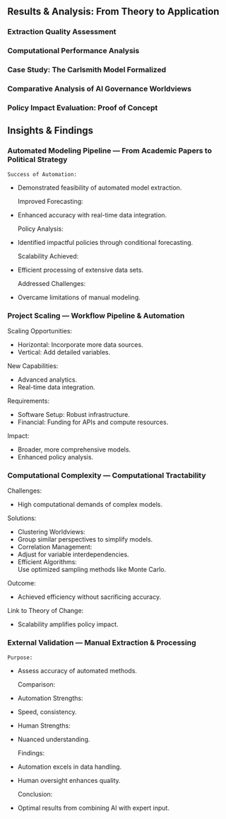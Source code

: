 
## Results & Analysis: From Theory to Application

### Extraction Quality Assessment

<!-- Present results comparing automated extraction to manual expert annotation, analyzing precision, recall, and F1 scores for different types of content (entities, relationships, probabilities).

Discuss strengths and limitations of the automated approach. -->

### Computational Performance Analysis
<!-- Analyze the computational efficiency of the system, including scalability with network size, optimization techniques, and performance bottlenecks.

Present benchmark results for networks of varying complexity. -->

### Case Study: The Carlsmith Model Formalized

<!-- Demonstrate the system's capabilities by presenting a full formalization of Carlsmith's model, showing how the automated system captures the key premises, conditional dependencies, and probabilistic judgments. -->

### Comparative Analysis of AI Governance Worldviews

<!-- Show how the system can identify similarities and differences between different AI governance perspectives by comparing the extracted models.

Highlight areas of consensus and disagreement across the field. -->

### Policy Impact Evaluation: Proof of Concept

<!-- Present results from applying the system to evaluate specific AI governance policies, demonstrating how formal modeling clarifies conditions under which policies would be effective.

Include sensitivity analyses showing robustness of conclusions. -->



## Insights & Findings

### Automated Modeling Pipeline	—	From Academic Papers to Political Strategy

	Success of Automation:

* Demonstrated feasibility of automated model extraction.

	Improved Forecasting:

* Enhanced accuracy with real-time data integration.

	Policy Analysis:

* Identified impactful policies through conditional forecasting.

	Scalability Achieved:

* Efficient processing of extensive data sets.

	Addressed Challenges:

* Overcame limitations of manual modeling.

### Project Scaling	—	Workflow Pipeline & Automation

Scaling Opportunities:

* Horizontal: Incorporate more data sources.  
* Vertical: Add detailed variables.

New Capabilities:

* Advanced analytics.  
* Real-time data integration.

Requirements:

* Software Setup: Robust infrastructure.  
* Financial: Funding for APIs and compute resources.

Impact:

* Broader, more comprehensive models.  
* Enhanced policy analysis.

### Computational Complexity		—	Computational Tractability

Challenges:

* High computational demands of complex models.

Solutions:

* Clustering Worldviews:  
* Group similar perspectives to simplify models.  
* Correlation Management:  
* Adjust for variable interdependencies.  
* Efficient Algorithms:  
  Use optimized sampling methods like Monte Carlo.

Outcome:

* Achieved efficiency without sacrificing accuracy.

Link to Theory of Change:

* Scalability amplifies policy impact.

### External Validation	—	Manual Extraction & Processing

	Purpose:

* Assess accuracy of automated methods.

	Comparison:

* Automation Strengths:  
* Speed, consistency.  
* Human Strengths:  
* Nuanced understanding.

	Findings:

* Automation excels in data handling.  
* Human oversight enhances quality.

	Conclusion:

* Optimal results from combining AI with expert input.